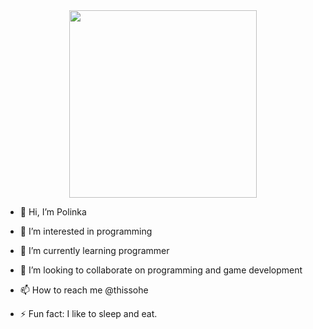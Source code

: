 <div id="header" align="center">
    <img src="https://c.tenor.com/XPRG-4ujVMIAAAAd/tenor.gif" width="300">
</div>  

- 👋 Hi, I’m Polinka
  
- 👀 I’m interested in programming
  
- 🌱 I’m currently learning programmer
  
- 💞️ I’m looking to collaborate on programming and game development
  
- 📫 How to reach me @thissohe
   
- ⚡ Fun fact: I like to sleep and eat.
